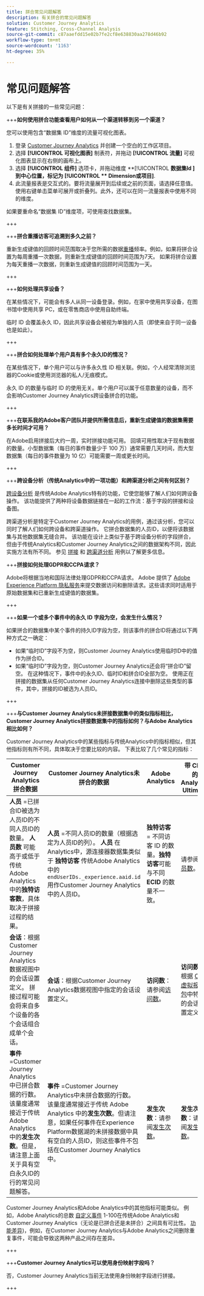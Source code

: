 ```yaml
---
title: 拼合常见问题解答
description: 有关拼合的常见问题解答
solution: Customer Journey Analytics
feature: Stitching, Cross-Channel Analysis
source-git-commit: c87aaefdd15e02b7fe2cf8e638830aa278d46b92
workflow-type: tm+mt
source-wordcount: '1163'
ht-degree: 35%

---
```


# 常见问题解答

以下是有关拼接的一些常见问题：

+++**如何使用拼合功能查看用户如何从一个渠道转移到另一个渠道？**

您可以使用包含“数据集 ID”维度的流量可视化图表。

1. 登录 [Customer Journey Analytics](https://analytics.adobe.com) 并创建一个空白的工作区项目。
2. 选择 **[!UICONTROL **&#x200B;可视化图表&#x200B;**]** 制表符，并拖动 **[!UICONTROL **&#x200B;流量&#x200B;**]** 可视化图表显示在右侧的画布上。
3. 选择 **[!UICONTROL **&#x200B;组件&#x200B;**]** 选项卡，并拖动维度 **[!UICONTROL **&#x200B;数据集Id **]** 到中心位置，标记为 **[!UICONTROL ** Dimension或项目&#x200B;**]**.
4. 此流量报表是交互式的。要将流量展开到后续或之前的页面，请选择任意值。 使用右键单击菜单可展开或折叠列。此外，还可以在同一流量报表中使用不同的维度。

如果要重命名“数据集 ID”维度项，可使用查找数据集。

+++

+++**拼合重播访客可追溯到多久之前？**

重新生成键值的回顾时间范围取决于您所需的数据[重播](explained.md)频率。例如，如果将拼合设置为每周重播一次数据，则重新生成键值的回顾时间范围为7天。 如果将拼合设置为每天重播一次数据，则重新生成键值的回顾时间范围为一天。

+++

+++**如何处理共享设备？**

在某些情况下，可能会有多人从同一设备登录。例如，在家中使用共享设备，在图书馆中使用共享 PC，或在零售商店中使用自助终端。

临时 ID 会覆盖永久 ID，因此共享设备会被视为单独的人员（即使来自于同一设备也是如此）。

+++

+++**拼合如何处理单个用户具有多个永久ID的情况？**

在某些情况下，单个用户可以与许多永久性 ID 相关联。例如，个人经常清除浏览器的Cookie或使用浏览器的私人/无痕模式。

永久 ID 的数量与临时 ID 的使用无关。单个用户可以属于任意数量的设备，而不会影响Customer Journey Analytics跨设备拼合的功能。

+++

+++**在联系我的Adobe客户团队并提供所需信息后，重新生成键值的数据集需要多长时间才可用？**

在Adobe启用拼接后大约一周，实时拼接功能可用。 回填可用性取决于现有数据的数量。小型数据集（每日的事件数量少于 100 万）通常需要几天时间，而大型数据集（每日的事件数量为 10 亿）可能需要一周或更长时间。

+++

+++**跨设备分析（传统Analytics中的一项功能）和跨渠道分析之间有何区别？**

[跨设备分析](https://experienceleague.adobe.com/docs/analytics/components/cda/overview.html) 是传统Adobe Analytics特有的功能，它使您能够了解人们如何跨设备操作。 该功能提供了两种将设备数据链接在一起的工作流：基于字段的拼接和设备图。

跨渠道分析是特定于Customer Journey Analytics的用例，通过该分析，您可以同时了解人们如何跨设备和跨渠道操作。 它拼合数据集的人员ID，以便将该数据集与其他数据集无缝合并。 该功能在设计上类似于基于跨设备分析的字段拼合，但由于传统Analytics和Customer Journey Analytics之间的数据架构不同，因此实施方法有所不同。 参见 [拼接](overview.md) 和 [跨渠道分析](../use-cases/cross-channel/cross-channel.md) 用例以了解更多信息。

+++**拼接如何处理GDPR和CCPA请求？**

Adobe将根据当地和国际法律处理GDPR和CCPA请求。 Adobe 提供了 [Adobe Experience Platform 隐私服务](https://experienceleague.adobe.com/docs/experience-platform/privacy/home.html?lang=zh-Hans)来提交数据访问和删除请求。这些请求同时适用于原始数据集和已重新生成键值的数据集。

+++

+++**如果一个或多个事件中的永久 ID 字段为空，会发生什么情况？**

如果拼合的数据集中某个事件的持久ID字段为空，则该事件的拼合ID将通过以下两种方式之一确定：

* 如果“临时ID”字段不为空，则Customer Journey Analytics使用临时ID中的值作为拼合ID。
* 如果“临时ID”字段为空，则Customer Journey Analytics还会将“拼合ID”留空。 在这种情况下，事件中的永久ID、临时ID和拼合ID全部为空。 使用正在拼接的数据集从任何Customer Journey Analytics连接中删除这些类型的事件，其中，拼接的ID被选为人员ID。

+++

+++**与Customer Journey Analytics未拼接数据集中的类似指标相比，Customer Journey Analytics拼接数据集中的指标如何？与Adobe Analytics相比如何？**

Customer Journey Analytics中的某些指标与传统Analytics中的指标相似，但其他指标则有所不同，具体取决于您要比较的内容。 下表比较了几个常见的指标：

| **Customer Journey Analytics拼合数据** | **Customer Journey Analytics未拼合的数据** | **Adobe Analytics** | **带 CDA 的 Analytics Ultimate** |
| ----- | ----- | ----- | ----- |
| **人员** =已拼合ID被选为人员ID的不同人员ID的数量。 **人员数** 可能高于或低于传统 Adobe Analytics 中的&#x200B;**独特访客数**，具体取决于拼接过程的结果。 | **人员** =不同人员ID的数量（根据选定为人员ID的列）。 **人员** 在Analytics中，源连接器数据集类似于 **独特访客** 传统Adobe Analytics中的 `endUserIDs._experience.aaid.id` 用作Customer Journey Analytics中的人员ID。 | **独特访客** = 不同访客 ID 的数量。**独特访客**&#x200B;可能与不同 **ECID** 的数量不一致。 | 请参阅[人员数](https://experienceleague.adobe.com/docs/analytics/components/metrics/people.html?lang=zh-Hans)。 |
| **会话**：根据Customer Journey Analytics数据视图中的会话设置定义。 拼接过程可能会将来自多个设备的各个会话组合成单个会话。 | **会话**：根据Customer Journey Analytics数据视图中指定的会话设置定义。 | **访问数**：请参阅[访问数](https://experienceleague.adobe.com/docs/analytics/components/metrics/visits.html?lang=zh-Hans)。 | **访问数**：根据 [CDA 虚拟报告包](https://experienceleague.adobe.com/docs/analytics/components/cda/setup.html?lang=zh-Hans)中特定的会话设置定义。 |
| **事件** =Customer Journey Analytics中已拼合数据的行数。 该量度通常接近于传统 Adobe Analytics 中的&#x200B;**发生次数**。但是，请注意上面关于具有空白永久ID的行的常见问题解答。 | **事件** =Customer Journey Analytics中未拼合数据的行数。 该量度通常接近于传统 Adobe Analytics 中的&#x200B;**发生次数**。但请注意，如果任何事件在Experience Platform数据湖的未拼接数据中具有空白的人员ID，则这些事件不包括在Customer Journey Analytics中。 | **发生次数**：请参阅[发生次数](https://experienceleague.adobe.com/docs/analytics/components/metrics/occurrences.html?lang=zh-Hans)。 | **发生次数**：请参阅[发生次数](https://experienceleague.adobe.com/docs/analytics/components/metrics/occurrences.html?lang=zh-Hans)。 |

Customer Journey Analytics和Adobe Analytics中的其他指标可能类似。 例如，Adobe Analytics的总数 [自定义事件](https://experienceleague.adobe.com/docs/analytics/components/metrics/custom-events.html?lang=zh-Hans) 1-100在传统Adobe Analytics和Customer Journey Analytics（无论是已拼合还是未拼合）之间具有可比性。 [功能差异](/help/getting-started/aa-vs-cja/cja-aa.md))，例如，在Customer Journey Analytics与Adobe Analytics之间删除重复事件，可能会导致这两种产品之间存在差异。

+++

+++**Customer Journey Analytics可以使用身份映射字段吗？**

否，Customer Journey Analytics当前无法使用身份映射字段进行拼接。

+++
